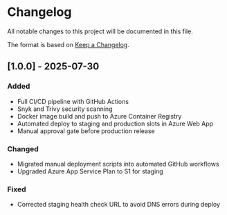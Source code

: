 # Changelog

All notable changes to this project will be documented in this file.

The format is based on [Keep a Changelog](https://keepachangelog.com/en/1.0.0/).

## [1.0.0] - 2025-07-30
### Added
- Full CI/CD pipeline with GitHub Actions
- Snyk and Trivy security scanning
- Docker image build and push to Azure Container Registry
- Automated deploy to staging and production slots in Azure Web App
- Manual approval gate before production release

### Changed
- Migrated manual deployment scripts into automated GitHub workflows
- Upgraded Azure App Service Plan to S1 for staging

### Fixed
- Corrected staging health check URL to avoid DNS errors during deploy
